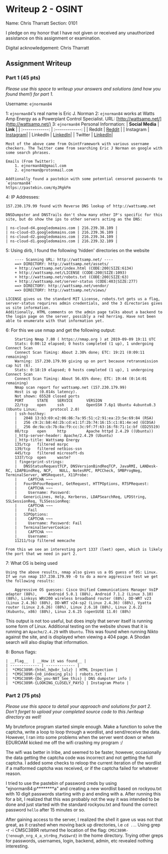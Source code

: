 # Writeup 2 - OSINT

Name: Chris Tharratt
Section: 0101

I pledge on my honor that I have not given or received any unauthorized assistance on this assignment or examination.

Digital acknowledgement: Chris Tharratt

## Assignment Writeup

### Part 1 (45 pts)

*Please use this space to writeup your answers and solutions (and how you found them!) for part 1.*

Username: `ejnorman84`

1: `ejnorman84`'s real name is Eric J. Norman
2: `ejnorman84` works at Watts Amp Energy as a Powerplant Control Specialist. 
    URL: [http://wattsamp.net/](http://wattsamp.net/)
3: `ejnorman84` Personal Information:
| __Social Media__  | __Link__ |
| :-------------: | :-------------: |
| Reddit | [Reddit](https://www.reddit.com/user/ejnorman84/) |
| Instagram | [Instagram](https://www.instagram.com/ejnorman84/)|
| LinkedIn | [LinkedIn](https://www.linkedin.com/in/eric-norman-304550192/)|
| Twitter | [LinkedIn](https://twitter.com/ericnorman84)|
    
    Most of the above came from OsintFramework with various username checkers. The Twitter came from searching Eric J Norman on google with some search phrases. 
    
    Emails (From Twitter):
        1. ejnorman84@gmail.com
        2. ejnorman@protonmail.com
    
    Addtionally found a pastebin with some potential censored passwords to `ejnorman84`
    https://pastebin.com/4yJRgkFm
    
4:  IP Addresses:
    
    157.230.179.99 found with Reverse DNS lookup of http://wattsamp.net
    
    DNSDumpster and DNSTrails don't show many other IP's specific for this site, but do show the ips to other servers acting as the DNS:
    
    | ns-cloud-d4.googledomains.com | 216.239.38.109 |
    | ns-cloud-d3.googledomains.com	| 216.239.36.109 |
    | ns-cloud-d2.googledomains.com	| 216.239.34.109 | 
    | ns-cloud-d1.googledomains.com | 216.239.32.109 |
    

5: Using dirb, I found the following 'hidden' directories on the website
``` 
    ---- Scanning URL: http://wattsamp.net/ ----
    ==> DIRECTORY: http://wattsamp.net/assets/                                     
    + http://wattsamp.net/index.html (CODE:200|SIZE:6134)                          
    + http://wattsamp.net/LICENSE (CODE:200|SIZE:1093)                             
    + http://wattsamp.net/robots.txt (CODE:200|SIZE:63)                            
    + http://wattsamp.net/server-status (CODE:403|SIZE:277)                        
    ==> DIRECTORY: http://wattsamp.net/vendor/                                     
    ==> DIRECTORY: http://wattsamp.net/views/ 
```
    
    LICENSE gives us the standard MIT License, robots.txt gets us a flag, server-status requrires admin credentials, and the 3 directories gives us site information.
    Additionally, HTML comments on the admin page talks about a backend to the login page on the server, possibly a red herring. Have not been able to enumerate with that information yet. 
    
6: For this we use nmap and get the following output:
```
    Starting Nmap 7.80 ( https://nmap.org ) at 2019-09-09 19:11 UTC
    Stats: 0:00:12 elapsed; 0 hosts completed (1 up), 1 undergoing Connect Scan
    Connect Scan Timing: About 2.30% done; ETC: 19:21 (0:09:11 remaining)
    Warning: 157.230.179.99 giving up on port because retransmission cap hit (6).
    Stats: 0:18:19 elapsed; 0 hosts completed (1 up), 1 undergoing Connect Scan
    Connect Scan Timing: About 56.65% done; ETC: 19:44 (0:14:01 remaining)
    Nmap scan report for wattsamp.net (157.230.179.99)
    Host is up (0.014s latency).
    Not shown: 65528 closed ports
    PORT      STATE    SERVICE      VERSION
    22/tcp    open     ssh          OpenSSH 7.6p1 Ubuntu 4ubuntu0.3 (Ubuntu Linux;      protocol 2.0)
    | ssh-hostkey: 
    |   2048 13:b3:69:e2:06:86:7a:95:51:c2:91:ea:23:5e:69:84 (RSA)
    |   256 c9:2c:b8:4d:2b:cd:e1:1f:2b:74:16:15:c1:81:4e:ed (ECDSA)
    |_  256 de:9a:cb:7b:8a:f9:cc:3c:9f:7f:63:16:f8:71:1c:bf (ED25519)
    80/tcp    open     http         Apache httpd 2.4.29 ((Ubuntu))
    |_http-server-header: Apache/2.4.29 (Ubuntu)
    |_http-title: Wattsamp Energy
    135/tcp   filtered msrpc
    139/tcp   filtered netbios-ssn
    445/tcp   filtered microsoft-ds
    1337/tcp  open     waste?
    | fingerprint-strings: 
    |   DNSStatusRequestTCP, DNSVersionBindReqTCP, JavaRMI, LANDesk-RC, LDAPBindReq, NCP,   NULL, NotesRPC, RPCCheck, SMBProgNeg, TerminalServer, WMSRequest, X11Probe: 
    |     CAPTCHA ~~~
    |   FourOhFourRequest, GetRequest, HTTPOptions, RTSPRequest: 
    |     CAPTCHA ~~~
    |     Username: Password:
    |   GenericLines, Help, Kerberos, LDAPSearchReq, LPDString, SSLSessionReq, TLSSessionReq: 
    |     CAPTCHA ~~~
    |     Fail
    |   SIPOptions: 
    |     CAPTCHA ~~~
    |     Username: Password: Fail
    |   TerminalServerCookie: 
    |     CAPTCHA ~~~
    |_    Username:
    11211/tcp filtered memcache
```
    
    From this we see an interesting port 1337 (leet) open, which is likely the port that we need in part 2.
    
7: What OS is being used
  
    Using the above results, nmap also gives us a OS guess of OS: Linux. If we run nmap 157.230.179.99 -O to do a more aggressive test we get the following results:
    
```
    Aggressive OS guesses: Cisco Unified Communications Manager VoIP adapter (88%),     Android 5.0.1 (88%), Android 7.1.2 (Linux 3.10) (88%), Linksys WRV200 wireless broadband router (88%), DD-WRT v23 (Linux 2.4.36) (88%), DD-WRT v24-sp2 (Linux 2.4.36) (88%), Vyatta router (Linux 2.6.26) (88%), Linux 2.6.18 (88%), Linux 2.6.22 (Kubuntu, x86) (88%), Linux 2.6.25 (openSUSE 11.0) (88%)
```
This output is not too useful, but does imply that server itself is running some form of Linux. Additional testing on the website shows that it is running an `Apache/2.4.29` with `Ubuntu`. This was found when running Nikto against the site, and is displayed when viewing a 404 page. A Shodan search will also display that information.  
    
  
8: Bonus flags:

    | __Flag__  | __How it was found__ |
    | ------------- | ------------- |
    |  *CMSC389R-{html_h@x0r_lulz} | HTML Inspection |
    |  *CMSC389R-{n0_indexing_pls} | robots.txt |
    |  *CMSC389R-{Do_you-N0T_See_this} | DNS dumpster info |
    |  *CMSC389R-{LOOKING_CLOSELY_PAYS} | Instagram Photo |

### Part 2 (75 pts)

*Please use this space to detail your approach and solutions for part 2. Don't forget to upload your completed source code to this /writeup directory as well!*

My bruteforce program started simple enough. Make a function to solve the captcha, write a loop to loop through a wordlist, and send/receive the data. However, I ran into some problems when the server went down or when EDUROAM kicked me off the wifi crashing my program :/

The wifi was better in Iribe, and seemed to be faster, however, occasionally the data getting the captcha code was incorrect and not getting the full captcha. I added some checks to reloop the current iteration of the wordlist if a malformed captcha was received, or if the captcha failed for whatever reason.

I tried to use the pastebin of password creds by using "ejnorman84:p********a" and creating a new wordlist based on rockyou.txt with 10 digit passwords starting with p and ending with a. After running this for a bit, I realized that this was probably not the way it was intended to be done and just started with the standard rockyou.txt and found the correct password `hello` after 15 minutes or so.

After gaining access to the server, I realized the shell it gave us was not that great, as it crashed when moving back up directories, i.e `cd ..`. Using grep -r -i CMSC389R returned the location of the flag: `CMSC389R-{!enough_nrg_4_a_str0ng_Pa$$wrd}` in the home directory. Trying other greps for passwords, usernames, login, backend, admin, etc revealed nothing interesting.

